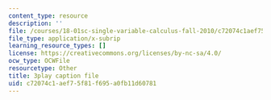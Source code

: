 ```yaml
---
content_type: resource
description: ''
file: /courses/18-01sc-single-variable-calculus-fall-2010/c72074c1aef75f81f695a0fb11d60781_KhwQKE_tld0.srt
file_type: application/x-subrip
learning_resource_types: []
license: https://creativecommons.org/licenses/by-nc-sa/4.0/
ocw_type: OCWFile
resourcetype: Other
title: 3play caption file
uid: c72074c1-aef7-5f81-f695-a0fb11d60781
---
```


